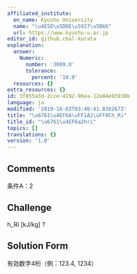 ```yaml
---
affiliated_institute:
  en_name: Kyushu University
  name: "\u4E5D\u5DDE\u5927\u5B66"
  url: https://www.kyushu-u.ac.jp
editor_id: github.cbal-kurata
explanation:
  answer:
    Numeric:
      number: '3009.0'
      tolerance:
        percent: '10.0'
  resources: {}
extra_resources: {}
id: 3f855a3d-2cce-4192-96ea-12e84e93938b
language: ja
modified: '2019-10-03T03:40:41.836267Z'
title: "\u6761\u4EF6A\uFF1A2\uFF0Ch_Ri"
title_id: "\u6761\u4EF6a2hri"
topics: []
translations: {}
version: '1.0'
---
```


## Comments
条件A：2

## Challenge
h_Ri [kJ/kg] ?

## Solution Form
有効数字4桁（例：123.4,  1234）




